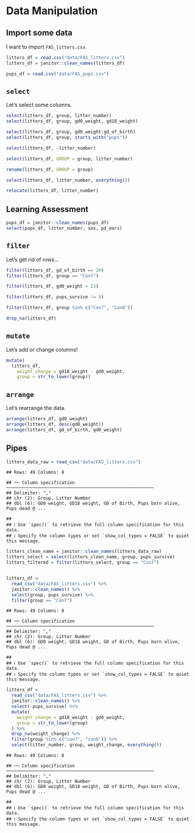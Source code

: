 Data Manipulation
================

## Import some data

I want to import `FAS_litters.csv`.

``` r
litters_df = read.csv("data/FAS_litters.csv")
litters_df = janitor::clean_names(litters_df)

pups_df = read.csv("data/FAS_pups.csv")
```

## `select`

Let’s select some columns.

``` r
select(litters_df, group, litter_number)
select(litters_df, group, gd0_weight, gd18_weight)

select(litters_df, group, gd0_weight:gd_of_birth)
select(litters_df, group, starts_with("pups"))

select(litters_df, -litter_number)

select(litters_df, GROUP = group, litter_number)

rename(litters_df, GROUP = group)

select(litters_df, litter_number, everything())

relocate(litters_df, litter_number)
```

## Learning Assessment

``` r
pups_df = janitor::clean_names(pups_df)
select(pups_df, litter_number, sex, pd_ears)
```

## `filter`

Let’s get rid of rows…

``` r
filter(litters_df, gd_of_birth == 20)
filter(litters_df, group == "Con7")

filter(litters_df, gd0_weight < 23)

filter(litters_df, pups_survive != 4)

filter(litters_df, group %in% c("Con7", "Con8"))

drop_na(litters_df)
```

## `mutate`

Let’s add or change columns!

``` r
mutate(
  litters_df, 
    weight_change = gd18_weight - gd0_weight,
    group = str_to_lower(group))
```

## `arrange`

Let’s rearrange the data.

``` r
arrange(litters_df, gd0_weight)
arrange(litters_df, desc(gd0_weight))
arrange(litters_df, gd_of_birth, gd0_weight)
```

## Pipes

``` r
litters_data_raw = read_csv("data/FAS_litters.csv")
```

    ## Rows: 49 Columns: 8

    ## ── Column specification ────────────────────────────────────────────────────────
    ## Delimiter: ","
    ## chr (2): Group, Litter Number
    ## dbl (6): GD0 weight, GD18 weight, GD of Birth, Pups born alive, Pups dead @ ...

    ## 
    ## ℹ Use `spec()` to retrieve the full column specification for this data.
    ## ℹ Specify the column types or set `show_col_types = FALSE` to quiet this message.

``` r
litters_clean_name = janitor::clean_names(litters_data_raw)
litters_select = select(litters_clean_name, group, pups_survive)
litters_filtered = filter(litters_select, group == "Con7")


litters_df = 
  read_csv("data/FAS_litters.csv") %>% 
  janitor::clean_names() %>% 
  select(group, pups_survive) %>% 
  filter(group == "Con7")
```

    ## Rows: 49 Columns: 8

    ## ── Column specification ────────────────────────────────────────────────────────
    ## Delimiter: ","
    ## chr (2): Group, Litter Number
    ## dbl (6): GD0 weight, GD18 weight, GD of Birth, Pups born alive, Pups dead @ ...

    ## 
    ## ℹ Use `spec()` to retrieve the full column specification for this data.
    ## ℹ Specify the column types or set `show_col_types = FALSE` to quiet this message.

``` r
litters_df = 
  read_csv("data/FAS_litters.csv") %>% 
  janitor::clean_names() %>% 
  select(-pups_survive) %>% 
  mutate(
    weight_change = gd18_weight - gd0_weight,
    group = str_to_lower(group)
  ) %>% 
  drop_na(weight_change) %>% 
  filter(group %in% c("con7", "con8")) %>% 
  select(litter_number, group, weight_change, everything())
```

    ## Rows: 49 Columns: 8

    ## ── Column specification ────────────────────────────────────────────────────────
    ## Delimiter: ","
    ## chr (2): Group, Litter Number
    ## dbl (6): GD0 weight, GD18 weight, GD of Birth, Pups born alive, Pups dead @ ...

    ## 
    ## ℹ Use `spec()` to retrieve the full column specification for this data.
    ## ℹ Specify the column types or set `show_col_types = FALSE` to quiet this message.
